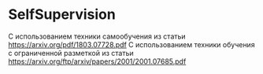 # SelfSupervision
С использованием техники самообучения из статьи https://arxiv.org/pdf/1803.07728.pdf
С использованием техники обучения с ограниченной разметкой из статьи https://arxiv.org/ftp/arxiv/papers/2001/2001.07685.pdf
